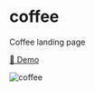 # coffee


Coffee landing page

<a href="https://ponidevito.github.io/coffee/" rel="nofollow">👀 Demo</a>


![coffee](https://user-images.githubusercontent.com/48261771/203866779-ab4eb262-2e77-452b-b8ad-68dcc4dbea55.PNG)



